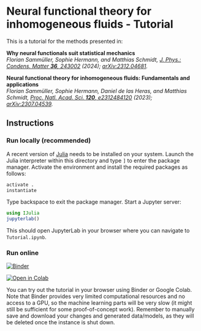# Neural functional theory for inhomogeneous fluids - Tutorial

This is a tutorial for the methods presented in:

**Why neural functionals suit statistical mechanics**  
*Florian Sammüller, Sophie Hermann, and Matthias Schmidt, [J. Phys.: Condens. Matter **36**, 243002](https://doi.org/10.1088/1361-648X/ad326f) (2024); [arXiv:2312.04681](https://arxiv.org/abs/2312.04681).*

**Neural functional theory for inhomogeneous fluids: Fundamentals and applications**  
*Florian Sammüller, Sophie Hermann, Daniel de las Heras, and Matthias Schmidt, [Proc. Natl. Acad. Sci. **120**, e2312484120](https://doi.org/10.1073/pnas.2312484120) (2023); [arXiv:2307.04539](https://arxiv.org/abs/2307.04539).*

## Instructions

### Run locally (recommended)

A recent version of [Julia](https://julialang.org/downloads/) needs to be installed on your system.
Launch the Julia interpreter within this directory and type `]` to enter the package manager.
Activate the environment and install the required packages as follows:

```julia
activate .
instantiate
```

Type backspace to exit the package manager.
Start a Jupyter server:

```julia
using IJulia
jupyterlab()
```

This should open JupyterLab in your browser where you can navigate to `Tutorial.ipynb`.

### Run online

[![Binder](https://mybinder.org/badge_logo.svg)](https://mybinder.org/v2/gh/sfalmo/NeuralDFT-Tutorial/HEAD?labpath=Tutorial.ipynb)

[![Open in Colab](https://colab.research.google.com/assets/colab-badge.svg)](https://colab.research.google.com/github/sfalmo/NeuralDFT-Tutorial/blob/master/Tutorial.ipynb)

You can try out the tutorial in your browser using Binder or Google Colab.
Note that Binder provides very limited computational resources and no access to a GPU, so the machine learning parts will be very slow (it might still be sufficient for some proof-of-concept work).
Remember to manually save and download your changes and generated data/models, as they will be deleted once the instance is shut down.
